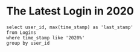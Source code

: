 # The Latest Login in 2020
```
select user_id, max(time_stamp) as 'last_stamp'
from Logins
where time_stamp like '2020%'
group by user_id
```